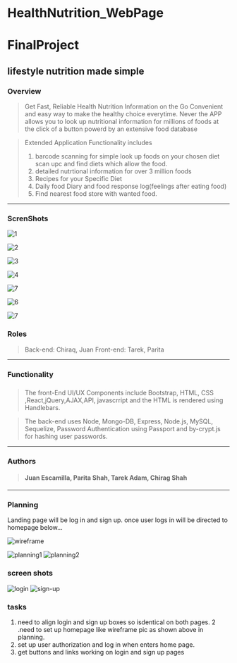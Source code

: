 # HealthNutrition_WebPage
# FinalProject
 ## lifestyle nutrition made simple
### Overview
>Get Fast, Reliable Health Nutrition Information on the Go
Convenient and easy way to  make the healthy choice everytime. 
Never 
the APP allows you to look up nutritional information for millions of foods at the click of a button
powerd by an extensive food database 

>Extended Application Functionality includes
>1. barcode scanning for simple look up foods on your chosen diet scan upc and find diets which allow the food.
>2. detailed nutrtional information  for over 3 million foods
>3. Recipes for your Specific Diet
>4. Daily food Diary and food response log(feelings after eating food)
>5. Find nearest food store with wanted food.
___
### ScrenShots
![1](https://user-images.githubusercontent.com/25464867/30353139-36e7e97a-97f2-11e7-8176-f75ccc263b75.png)

![2](https://user-images.githubusercontent.com/25464867/30353140-36eb1ad2-97f2-11e7-8f8c-b75d0e3057cb.png)

![3](https://user-images.githubusercontent.com/25464867/30353143-395dd46c-97f2-11e7-8f16-767d010f25c4.png)

![4](https://user-images.githubusercontent.com/25464867/30353142-395cc1da-97f2-11e7-904d-96ad939e1ef9.png)

![7](https://user-images.githubusercontent.com/25464867/30353248-cc4e9766-97f2-11e7-8e75-932ff1f84f19.png)

![6](https://user-images.githubusercontent.com/25464867/30353144-3961c13a-97f2-11e7-9c66-1be62048f62f.png)

![7](https://user-images.githubusercontent.com/25464867/30353145-39651650-97f2-11e7-90a2-2a5b00dca9ea.png)


### Roles
>Back-end: Chiraq, Juan
Front-end: Tarek, Parita

___
### Functionality
#####
>The front-End UI/UX Components include Bootstrap, HTML, CSS ,React,jQuery,AJAX,API, javascrript and the HTML is rendered using Handlebars.


>The back-end uses Node, Mongo-DB, Express, Node.js, MySQL, Sequelize, Password Authentication using Passport and by-crypt.js for hashing user passwords.
___
### Authors

>#### Juan Escamilla, Parita Shah, Tarek Adam, Chirag Shah

___

### Planning
Landing page will be log in and sign up. once user logs in will be directed to homepage below...

![wireframe](https://user-images.githubusercontent.com/25464867/29894528-9714530a-8da3-11e7-87bc-6a6893002df6.png)




![planning1](https://user-images.githubusercontent.com/25464867/29833362-2bb4bc8e-8cb9-11e7-8604-f379fcb4a154.JPG)
![planning2](https://user-images.githubusercontent.com/25464867/29833367-329001da-8cb9-11e7-9a04-d4a99877beec.JPG)
### screen shots
![login](https://user-images.githubusercontent.com/25464867/29897967-74ba5440-8db1-11e7-9dc7-62004a08d41c.png)
![sign-up](https://user-images.githubusercontent.com/25464867/29897969-7769a9de-8db1-11e7-957c-fca683559e10.png)
### tasks


1. need to align login and sign up boxes so isdentical on both pages. 
2 .need to set up homepage like wireframe pic as shown above in planning.
3. set up user authorization and log in when enters home page. 
4. get buttons and links working on login and sign up pages


